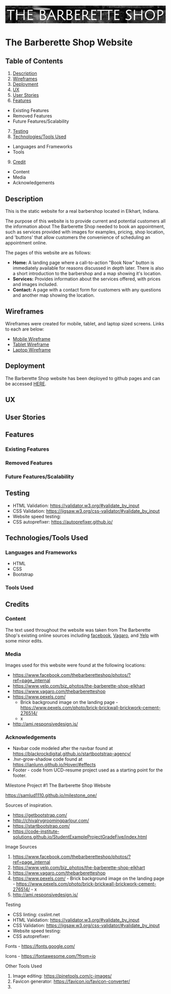 ![The Barberette Shop](assets/images/barberette_title.jpg)

# **The Barberette Shop Website**
## Table of Contents
1. [Description](#description)
2. [Wireframes](#wireframes)
3. [Deployment](#deployment)
4. [UX](#ux)
5. [User Stories](#stories)
6. [Features](#features)
  - Existing Features
  - Removed Features
  - Future Features/Scalability
7. [Testing](#testing)
8. [Technologies/Tools Used](#tools)
  - Languages and Frameworks
  - Tools
9. [Credit](#credit)
  - Content
  - Media
  - Acknowledgements

<a name="description"></a>

## **Description**
This is the static website for a real barbershop located in Elkhart, Indiana.

The purpose of this website is to provide current and potential customers all the information about The Barberette Shop needed to book an appointment, such as services provided with images for examples, pricing, shop location, and 'buttons' that allow customers the convenience of scheduling an appointment online.

The pages of this website are as follows:
- **Home:** A landing page where a call-to-action "Book Now" button is immediately available for reasons discussed in depth later. There is also a short introduction to the barbershop and a map showing it's location.
- **Services:** Provides information about the services offered, with prices and images included. 
- **Contact:** A page with a contact form for customers with any questions and another map showing the location.

<a name="wireframes"></a>

## **Wireframes**
Wireframes were created for mobile, tablet, and laptop sized screens. Links to each are below:
- [Mobile Wireframe](assets/wireframes/barberette_wire_mobile.pdf)
- [Tablet Wireframe](assets/wireframes/barberette_wire_tablet.pdf)
- [Laptop Wireframe](assets/wireframes/barberette_wire_largescreen.pdf)

<a name="deployment"></a>

## **Deployment**
The Barberette Shop website has been deployed to github pages and can be accessed [HERE](https://samlud1110.github.io/milestone_one/).

<a name="ux"></a>

## **UX**


<a name="stories"></a>

## **User Stories**


<a name="features"></a>

## **Features**
  ### Existing Features
  ### Removed Features
  ### Future Features/Scalability

<a name="testing"></a>

## **Testing**
- HTML Validation: https://validator.w3.org/#validate_by_input 
- CSS Validation: https://jigsaw.w3.org/css-validator/#validate_by_input 
- Website speed testing: 
- CSS autoprefixer: https://autoprefixer.github.io/

<a name="tools"></a>

## **Technologies/Tools Used**
  ### Languages and Frameworks
  - HTML
  - CSS
  - Bootstrap
  ### Tools Used


<a name="credit"></a>

## **Credits**
  ### Content
  The text used throughout the website was taken from The Barberette Shop's existing online sources including [facebook](https://www.facebook.com/thebarberetteshop), [Vagaro](https://www.vagaro.com/thebarberetteshop), and [Yelp](https://www.yelp.com/biz/the-barberette-shop-elkhart) with some minor edits.
  ### Media
  Images used for this website were found at the following locations:
  - https://www.facebook.com/thebarberetteshop/photos/?ref=page_internal
  - https://www.yelp.com/biz_photos/the-barberette-shop-elkhart 
  - https://www.vagaro.com/thebarberetteshop 
  - https://www.pexels.com/ 
    - Brick background image on the landing page - https://www.pexels.com/photo/brick-brickwall-brickwork-cement-276514/ 
    - x
  - http://ami.responsivedesign.is/

  ### Acknowledgements
  - Navbar code modeled after the navbar found at https://blackrockdigital.github.io/startbootstrap-agency/
  - .hvr-grow-shadow code found at https://ianlunn.github.io/Hover/#effects
  - Footer - code from UCD-resume project used as a starting point for the footer.



Milestone Project #1
The Barberette Shop Website



https://samlud1110.github.io/milestone_one/

Sources of inspiration.
  - https://getbootstrap.com/ 
  - http://chivalrygroomingparlour.com/
  - https://startbootstrap.com/ 
  - https://code-institute-solutions.github.io/StudentExampleProjectGradeFive/index.html 
   
  
Image Sources
  1. https://www.facebook.com/thebarberetteshop/photos/?ref=page_internal
  2. https://www.yelp.com/biz_photos/the-barberette-shop-elkhart 
  3. https://www.vagaro.com/thebarberetteshop 
  4. https://www.pexels.com/ 
    - Brick background image on the landing page - https://www.pexels.com/photo/brick-brickwall-brickwork-cement-276514/ 
    - x
  5. http://ami.responsivedesign.is/

Testing
  - CSS linting: csslint.net
  - HTML Validation: https://validator.w3.org/#validate_by_input 
  - CSS Validation: https://jigsaw.w3.org/css-validator/#validate_by_input 
  - Website speed testing: 
  - CSS autoprefixer:


Fonts - https://fonts.google.com/ 

Icons - https://fontawesome.com/?from=io 



Other Tools Used
 1. Image editing: https://pinetools.com/c-images/
 2. Favicon generator: https://favicon.io/favicon-converter/
 3. 


 